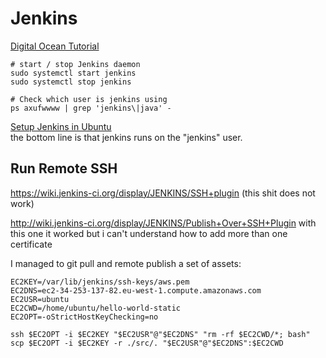 Jenkins
==========================

[Digital Ocean Tutorial](https://www.digitalocean.com/community/tutorials/how-to-install-jenkins-on-ubuntu-16-04)

	# start / stop Jenkins daemon
	sudo systemctl start jenkins
	sudo systemctl stop jenkins
	
	# Check which user is jenkins using
	ps axufwwww | grep 'jenkins\|java' -


[Setup Jenkins in Ubuntu](https://gist.github.com/ostinelli/b77c20d91e4e33507813)  
the bottom line is that jenkins runs on the "jenkins" user.

## Run Remote SSH

https://wiki.jenkins-ci.org/display/JENKINS/SSH+plugin
(this shit does not work)

http://wiki.jenkins-ci.org/display/JENKINS/Publish+Over+SSH+Plugin
with this one it worked but i can't understand how to add more than one certificate

I managed to git pull and remote publish a set of assets:

	EC2KEY=/var/lib/jenkins/ssh-keys/aws.pem
	EC2DNS=ec2-34-253-137-82.eu-west-1.compute.amazonaws.com
	EC2USR=ubuntu
	EC2CWD=/home/ubuntu/hello-world-static
	EC2OPT=-oStrictHostKeyChecking=no
	
	ssh $EC2OPT -i $EC2KEY "$EC2USR"@"$EC2DNS" "rm -rf $EC2CWD/*; bash"
	scp $EC2OPT -i $EC2KEY -r ./src/. "$EC2USR"@"$EC2DNS":$EC2CWD
